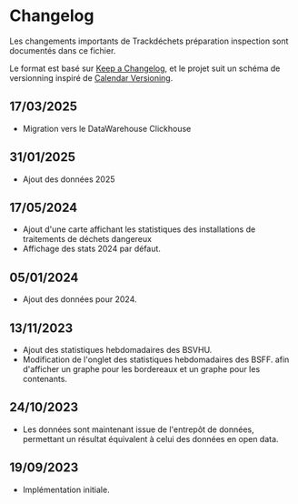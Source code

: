 # Changelog

Les changements importants de Trackdéchets préparation inspection sont documentés dans ce fichier.

Le format est basé sur [Keep a Changelog](https://keepachangelog.com/en/1.0.0/),
et le projet suit un schéma de versionning inspiré de [Calendar Versioning](https://calver.org/).

## 17/03/2025

- Migration vers le DataWarehouse Clickhouse

## 31/01/2025

- Ajout des données 2025

## 17/05/2024

- Ajout d'une carte affichant les statistiques des installations de traitements de déchets dangereux
- Affichage des stats 2024 par défaut.

## 05/01/2024

- Ajout des données pour 2024.

## 13/11/2023

- Ajout des statistiques hebdomadaires des BSVHU.
- Modification de l'onglet des statistiques hebdomadaires des BSFF.
  afin d'afficher un graphe pour les bordereaux et un graphe pour les contenants.

## 24/10/2023

- Les données sont maintenant issue de l'entrepôt de données, permettant un résultat équivalent à celui des données en open data.

## 19/09/2023

- Implémentation initiale.
